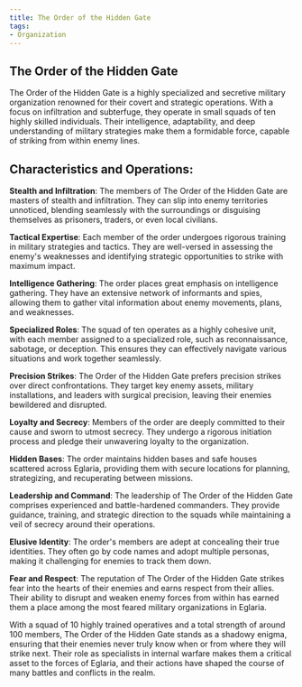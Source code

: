 ```yaml
---
title: The Order of the Hidden Gate
tags:
- Organization
---
```

## The Order of the Hidden Gate

The Order of the Hidden Gate is a highly specialized and secretive military organization renowned for their covert and strategic operations. With a focus on infiltration and subterfuge, they operate in small squads of ten highly skilled individuals. Their intelligence, adaptability, and deep understanding of military strategies make them a formidable force, capable of striking from within enemy lines.
## Characteristics and Operations:

**Stealth and Infiltration**: The members of The Order of the Hidden Gate are masters of stealth and infiltration. They can slip into enemy territories unnoticed, blending seamlessly with the surroundings or disguising themselves as prisoners, traders, or even local civilians.

**Tactical Expertise**: Each member of the order undergoes rigorous training in military strategies and tactics. They are well-versed in assessing the enemy's weaknesses and identifying strategic opportunities to strike with maximum impact.

**Intelligence Gathering**: The order places great emphasis on intelligence gathering. They have an extensive network of informants and spies, allowing them to gather vital information about enemy movements, plans, and weaknesses.

**Specialized Roles**: The squad of ten operates as a highly cohesive unit, with each member assigned to a specialized role, such as reconnaissance, sabotage, or deception. This ensures they can effectively navigate various situations and work together seamlessly.

**Precision Strikes**: The Order of the Hidden Gate prefers precision strikes over direct confrontations. They target key enemy assets, military installations, and leaders with surgical precision, leaving their enemies bewildered and disrupted.

**Loyalty and Secrecy**: Members of the order are deeply committed to their cause and sworn to utmost secrecy. They undergo a rigorous initiation process and pledge their unwavering loyalty to the organization.

**Hidden Bases**: The order maintains hidden bases and safe houses scattered across Eglaria, providing them with secure locations for planning, strategizing, and recuperating between missions.

**Leadership and Command**: The leadership of The Order of the Hidden Gate comprises experienced and battle-hardened commanders. They provide guidance, training, and strategic direction to the squads while maintaining a veil of secrecy around their operations.

**Elusive Identity**: The order's members are adept at concealing their true identities. They often go by code names and adopt multiple personas, making it challenging for enemies to track them down.

**Fear and Respect**: The reputation of The Order of the Hidden Gate strikes fear into the hearts of their enemies and earns respect from their allies. Their ability to disrupt and weaken enemy forces from within has earned them a place among the most feared military organizations in Eglaria.

With a squad of 10 highly trained operatives and a total strength of around 100 members, The Order of the Hidden Gate stands as a shadowy enigma, ensuring that their enemies never truly know when or from where they will strike next. Their role as specialists in internal warfare makes them a critical asset to the forces of Eglaria, and their actions have shaped the course of many battles and conflicts in the realm.